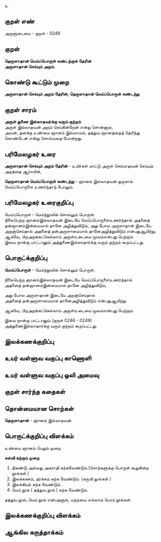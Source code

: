 உ

## குறள் எண் 

அருளுடைமை - குறள் - 0249  

## குறள் 

**தெருளாதான் மெய்ப்பொருள் கண்டற்றால் தேரின்  
அருளாதான் செய்யும் அறம்.**

## கொண்டு கூட்டும் முறை

**அருளாதான் செய்யும் அறம் தேரின், தெருளாதான் மெய்ப்பொருள் கண்டற்று**

## குறள் சாரம் 

**அருள் துணை இல்லாதவர்க்கு வரும் குற்றம்**  
அருள் இல்லாதவன் அறம் செய்கின்றேன் என்று சொன்னால்,   
அவன், தனக்கு உண்மை ஞானம் இல்லாமல், தத்துவ ஞானத்தைத் தெரிந்து கொண்டேன் என்று சொல்வதை போன்றது.

## பரிமேலழகர் உரை

**அருளாதான் செய்யும் அறம் தேரின்** - உயிர்கள் மாட்டு அருள் செய்யாதவன் செய்யும் அறத்தை ஆராயின்,  

**தெருளாதான் மெய்ப்பொருள் கண்டற்று** - ஞானம் இல்லாதவன் ஒருகால் மெய்ப்பொருளை உணர்ந்தாற் போலும்.

## பரிமேலழகர் உரைகுறிப்பு   

மெய்ப்பொருள் - மெய்ந்நூலில் சொல்லும் பொருள்.  
நிலைபெற்ற ஞானம்இல்லாதவன் இடையே மெய்ப்பொருளைஉணர்ந்தால் அதனைத் தன்ஞானம்இன்மையால் தானே அழித்துவிடும், அது போல அருளாதான் இடையே அறஞ்செய்தால் அதனைத் தன்அருளாமையால் தானேஅழித்துவிடும் என்பதுஆயிற்று.  
ஆகவே, பிறஅறங்கட்கெல்லாம் அருள்உடைமை மூலம்என்பது பெற்றாம்.   
இவை நான்கு பாட்டானும் அத்துணைஇல்லாதார்க்கு வரும் குற்றம் கூறப்பட்டது.  

## பொருட்க்குறிப்பு   

**மெய்ப்பொருள்** - மெய்ந்நூலில் சொல்லும் பொருள்.  

நிலைபெற்ற ஞானம்இல்லாதவன் இடையே மெய்ப்பொருளைஉணர்ந்தால்  
அதனைத் தன்ஞானம்இன்மையால் தானே அழித்துவிடும்,  

அது போல அருளாதான் இடையே அறஞ்செய்தால்  
அதனைத் தன்அருளாமையால் தானேஅழித்துவிடும் என்பதுஆயிற்று.  

ஆகவே, பிறஅறங்கட்கெல்லாம் அருள்உடைமை மூலம்என்பது பெற்றாம்.  

இவை நான்கு பாட்டானும் (குறள் 0246 - 0249)  
அத்துணைஇல்லாதார்க்கு வரும் குற்றம் கூறப்பட்டது.  


## இலக்கணக்குறிப்பு  


## உயர் வள்ளுவ வகுப்பு காணொளி


## உயர் வள்ளுவ வகுப்பு ஒலி அமைவு 

 
## குறள் சார்ந்த கதைகள் 


## தொன்மையான சொற்கள்

**தெருளாதான்** - ஞானம் இல்லாதவன்  

## பொருட்க்குறிப்பு விளக்கம்

உண்மை ஞானம் பெறும் முறை.  

**கல்வி கற்கும் முறை**  
1. நிகண்டு அல்லது அகராதி கற்கவேண்டும்.(சொற்களுக்கு பொருள் கூறுகின்ற நூல்கள் )  
2. இலக்கணம், தர்க்கம் கற்க வேண்டும். (கருவி நூல்கள் )  
3. இலக்கியம் கற்க வேண்டும்.  
4. மெய் நூல் ( தத்துவ நூல் ) கற்க வேண்டும்.  

தத்துவ நூல், மெய் நூல் என்பதனால், மற்றவை எல்லாம் பொய் நூல்கள்.  

## இலக்கணக்குறிப்பு விளக்கம்


## ஆங்கில கருத்தாக்கம் 


